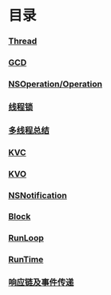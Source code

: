 #  目录
### [Thread](https://github.com/WGFcode/WGFcodeNotes/blob/master/WGFcodeNotes/WGReadMe/%E5%A4%9A%E7%BA%BF%E7%A8%8B/NSThread.md)
### [GCD](https://github.com/WGFcode/WGFcodeNotes/blob/master/WGFcodeNotes/WGReadMe/%E5%A4%9A%E7%BA%BF%E7%A8%8B/GCD.md)
### [NSOperation/Operation](https://github.com/WGFcode/WGFcodeNotes/blob/master/WGFcodeNotes/WGReadMe/%E5%A4%9A%E7%BA%BF%E7%A8%8B/NSOperation.md)
### [线程锁](https://github.com/WGFcode/WGFcodeNotes/blob/master/WGFcodeNotes/WGReadMe/%E5%A4%9A%E7%BA%BF%E7%A8%8B/ThreadLock.md)

### [多线程总结](https://github.com/WGFcode/WGFcodeNotes/blob/master/WGFcodeNotes/WGReadMe/%E5%A4%9A%E7%BA%BF%E7%A8%8B/Summary.md)

### [KVC](https://github.com/WGFcode/WGFcodeNotes/blob/master/WGFcodeNotes/WGReadMe/KVC.md)


### [KVO](https://github.com/WGFcode/WGFcodeNotes/blob/master/WGFcodeNotes/WGReadMe/KVO.md)


### [NSNotification](https://github.com/WGFcode/WGFcodeNotes/blob/master/WGFcodeNotes/WGReadMe/NSNotification.md)


### [Block](https://github.com/WGFcode/WGFcodeNotes/blob/master/WGFcodeNotes/WGReadMe/Block.md)


### [RunLoop](https://github.com/WGFcode/WGFcodeNotes/blob/master/WGFcodeNotes/WGReadMe/RunLoop.md)


### [RunTime](https://github.com/WGFcode/WGFcodeNotes/blob/master/WGFcodeNotes/WGReadMe/RunTime.md)

### [响应链及事件传递](https://github.com/WGFcode/WGFcodeNotes/blob/master/WGFcodeNotes/WGReadMe/Response.md)
